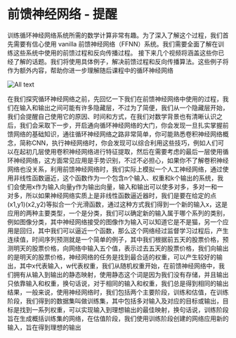# 前馈神经网络 - 提醒

训练循环神经网络系统所需的数学计算非常有趣。为了深入了解这个过程，我们首先需要有信心使用 vanilla 前馈神经网络（FFNN）系统。我们需要全面了解在训练这些系统中使用的前馈过程和反向传播过程。 接下来几个视频将涵盖这些你已经了解的话题。我们将使用具体例子，解决前馈过程和反向传播算法。这些例子将作为额外内容，帮助你进一步理解随后课程中的循环神经网络

![All text](http://ww1.sinaimg.cn/large/dc05ba18gy1fovhdur6xxj20ri0gyqpc.jpg)

在我们探究循环神经网络之前，先回忆一下我们在前馈神经网络中使用的过程，我们在输入和输出之间可能有许多隐藏层，不过为了简便，我们从一个隐藏层开始，我们会提醒自己使用它的原因、时间和方式，在我们对数学背景也有清晰认识之后，我们会采取下一步，开启通向循环神经网络的大门，你会发现一旦扎实掌握前馈网络的基础知识，通往循环神经网络之路非常简单，你可能熟悉卷积神经网络概念，简称CNN，执行神经网络时，你会发现可以综合利用这些技巧，例如人们可以在起初几层使用卷积神经网络进行特征提取，然后在需要考虑的最后一层使用循环神经网络，这方面常见应用是手势识别，不过不必担心，如果你不了解卷积神经网络也没关系，利用前馈神经网络时，我们实际上模拟一个人工神经网络，通过使用非线性函数逼近，这个函数作为一个包含n个输入、权重和k个输出的系统，我们会使用x作为输入向量y作为输出向量，输入和输出可以使多对多，多对一和一对多，所以如果神经网络实质上是非线性函数逼近器时，我们是要在给定的点(x1,y1)(x2,y2)等拟合一个光滑函数，通过这种方式我们得到一个新的输入x，这是应用的两种主要类型，一个是分类，我们可以确定新的输入属于哪个系列的类别，例如图像分类，其中神经网络接受的图像作为输入可以知道它是不是猫，另一个应用是回归，其中我们可以逼近一个函数，那么这个网络经过监督学习过程后，产生连续值，时间序列预测就是一个简单的例子，其中我们根据前五天的股票价格，预测明天的股票价格，向网络中输入五个值，表示过去五天的股票价格，我们向输出的是明天的股票价格，神经网络的任务是找到最合适的权重，可以产生较好的输出，其中x代表输入，w代表权重，我们从随机权重开始，在前馈神经网络中，我们拥有从输入到输出的静态映射，使用静态这个词是因为我们没有存储，并且输出只依靠输入和权重，换句话说，对于相同的输入和权重，我们总是得到相同的输出结果，一般来说，使用神经网络时，我们包括两个主要阶段，训练和估值，在训练阶段，我们得到的数据集叫做训练集，其中包括多对输入及对应的目标或输出，目标是找到一系列权重，可以实现输入到理想输出的最佳映射，换句话说，训练阶段旨在生成概括训练集的网络，在估值阶段，我们使用训练阶段创建的网络应用新的输入，旨在得到理想的输出

